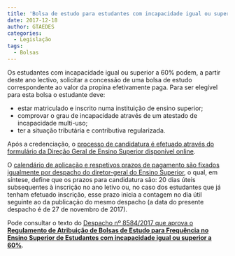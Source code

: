 ```yaml
---
title: 'Bolsa de estudo para estudantes com incapacidade igual ou superior a 60%'
date: 2017-12-18
author: GTAEDES
categories:
  - Legislação
tags:
  - Bolsas
---
```

Os estudantes com incapacidade igual ou superior a 60% podem, a partir deste ano lectivo, solicitar a concessão de uma bolsa de estudo correspondente ao valor da propina efetivamente paga. Para ser elegível para esta bolsa o estudante deve:

  * estar matriculado e inscrito numa instituição de ensino superior;
  * comprovar o grau de incapacidade através de um atestado de incapacidade multi-uso;
  * ter a situação tributária e contributiva regularizada.

Após a credenciação, o [processo de candidatura é efetuado através do formulário da Direção Geral de Ensino Superior disponível online](https://www.dges.gov.pt/wwwnee/).

O [calendário de aplicação e respetivos prazos de pagamento são fixados igualmente por despacho do diretor-geral do Ensino Superior](http://www.dges.gov.pt/pt/content/calendario-bolsas-de-frequencia-estudantes-com-incapacidade), o qual, em síntese, define que os prazos para candidatura são: 20 dias úteis subsequentes à inscrição no ano letivo ou, no caso dos estudantes que já tenham efetuado inscrição, esse prazo inicia a contagem no dia útil seguinte ao da publicação do mesmo despacho (a data do presente despacho é de 27 de novembro de 2017).

Pode consultar o texto do [Despacho nº 8584/2017 que aprova o **Regulamento de Atribuição de Bolsas de Estudo para Frequência no Ensino Superior de Estudantes com incapacidade igual ou superior a 60%**](https://dre.pt/application/file/a/108231627).